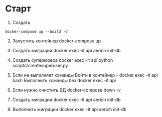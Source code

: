 # Старт


1. Создать 
```shell
docker-compose up --build -d
```
2) Запустить контейнер
docker-compose up

3) Создать миграции
docker exec -it api aerich init-db

4) Создать суперюзера
docker exec -it api python scripts/createsuperuser.py

5) Если не выполняет команды
Войти в контейнер - docker exec -it api bash
Выполнить команды без docker exec -it api

6) Если нужно очистить БД
docker-compose down -v

7) Создать миграции
docker exec -it api aerich init-db
8) Выполнить миграции
docker exec -it api aerich init-db

